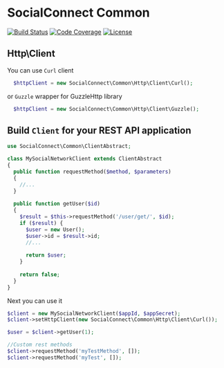SocialConnect Common
====================
[![Build Status](http://img.shields.io/travis/SocialConnect/common.svg?style=flat)](https://travis-ci.org/SocialConnect/common)
[![Code Coverage](http://img.shields.io/coveralls/SocialConnect/common.svg?style=flat)](https://coveralls.io/r/SocialConnect/common)
[![License](http://img.shields.io/packagist/l/SocialConnect/common.svg?style=flat)](https://packagist.org/packages/socialconnect/common)

## Http\Client

You can use `Curl` client

```php
  $httpClient = new SocialConnect\Common\Http\Client\Curl();
```

or `Guzzle` wrapper for GuzzleHttp library

```php
  $httpClient = new SocialConnect\Common\Http\Client\Guzzle();
```

## Build `Client` for your REST API application

```php
use SocialConnect\Common\ClientAbstract;

class MySocialNetworkClient extends ClientAbstract
{
  public function requestMethod($method, $parameters)
  {
    //...
  }
  
  public function getUser($id)
  {
    $result = $this->requestMethod('/user/get/', $id);
    if ($result) {
      $user = new User();
      $user->id = $result->id;
      //...
      
      return $user;
    }
    
    return false;
  }
}
```

Next you can use it

```php
$client = new MySocialNetworkClient($appId, $appSecret);
$client->setHttpClient(new SocialConnect\Common\Http\Client\Curl());

$user = $client->getUser(1);

//Custom rest methods
$client->requestMethod('myTestMethod', []);
$client->requestMethod('myTest', []);
```
